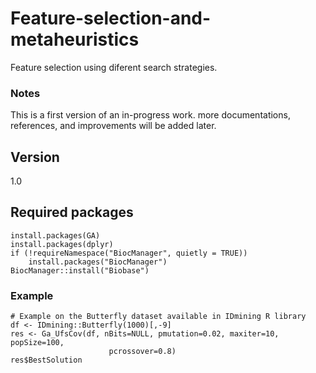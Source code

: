 # Feature-selection-and-metaheuristics
Feature selection using diferent search strategies. 

### Notes
This is a first version of an in-progress work. more documentations, references, and improvements will be added later.

## Version
1.0

## Required packages

```{r}
install.packages(GA)
install.packages(dplyr)
if (!requireNamespace("BiocManager", quietly = TRUE))
    install.packages("BiocManager")
BiocManager::install("Biobase")
```

### Example

```{r}
# Example on the Butterfly dataset available in IDmining R library
df <- IDmining::Butterfly(1000)[,-9]
res <- Ga_UfsCov(df, nBits=NULL, pmutation=0.02, maxiter=10, popSize=100, 
                      pcrossover=0.8)
res$BestSolution
```

